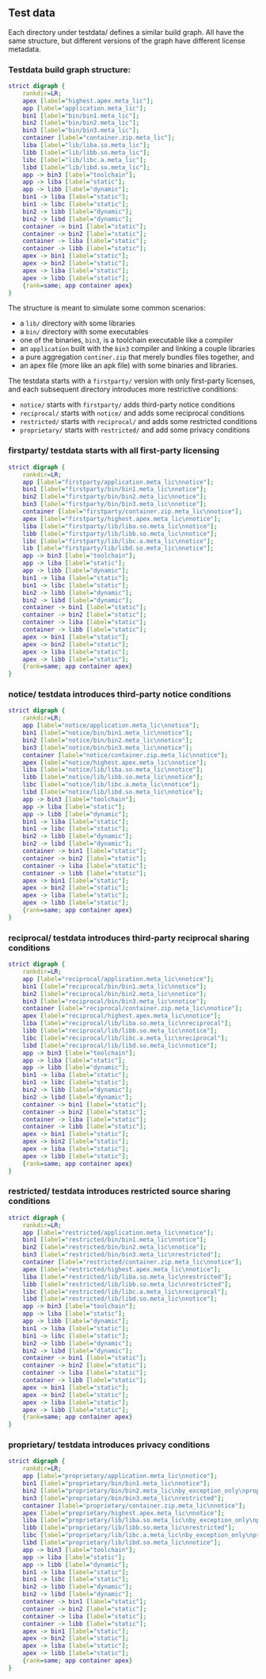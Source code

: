 ## Test data

Each directory under testdata/ defines a similar build graph.
All have the same structure, but different versions of the graph have different
license metadata.

### Testdata build graph structure:

```dot
strict digraph {
	rankdir=LR;
	apex [label="highest.apex.meta_lic"];
	app [label="application.meta_lic"];
	bin1 [label="bin/bin1.meta_lic"];
	bin2 [label="bin/bin2.meta_lic"];
	bin3 [label="bin/bin3.meta_lic"];
	container [label="container.zip.meta_lic"];
	liba [label="lib/liba.so.meta_lic"];
	libb [label="lib/libb.so.meta_lic"];
	libc [label="lib/libc.a.meta_lic"];
	libd [label="lib/libd.so.meta_lic"];
	app -> bin3 [label="toolchain"];
	app -> liba [label="static"];
	app -> libb [label="dynamic"];
	bin1 -> liba [label="static"];
	bin1 -> libc [label="static"];
	bin2 -> libb [label="dynamic"];
	bin2 -> libd [label="dynamic"];
	container -> bin1 [label="static"];
	container -> bin2 [label="static"];
	container -> liba [label="static"];
	container -> libb [label="static"];
	apex -> bin1 [label="static"];
	apex -> bin2 [label="static"];
	apex -> liba [label="static"];
	apex -> libb [label="static"];
	{rank=same; app container apex}
}
```

The structure is meant to simulate some common scenarios:

*   a `lib/` directory with some libraries
*   a `bin/` directory with some executables
*   one of the binaries, `bin3`, is a toolchain executable like a compiler
*   an `application` built with the `bin3` compiler and linking a couple libraries
*   a pure aggregation `continer.zip` that merely bundles files together, and
*   an apex file (more like an apk file) with some binaries and libraries.

The testdata starts with a `firstparty/` version with only first-party
licenses, and each subsequent directory introduces more restrictive conditions:

*   `notice/` starts with `firstparty/` adds third-party notice conditions
*   `reciprocal/` starts with `notice/` and adds some reciprocal conditions
*   `restricted/` starts with `reciprocal/` and adds some restricted conditions
*   `proprietary/` starts with `restricted/` and add some privacy conditions

### firstparty/ testdata starts with all first-party licensing

```dot
strict digraph {
	rankdir=LR;
	app [label="firstparty/application.meta_lic\nnotice"];
	bin1 [label="firstparty/bin/bin1.meta_lic\nnotice"];
	bin2 [label="firstparty/bin/bin2.meta_lic\nnotice"];
	bin3 [label="firstparty/bin/bin3.meta_lic\nnotice"];
	container [label="firstparty/container.zip.meta_lic\nnotice"];
	apex [label="firstparty/highest.apex.meta_lic\nnotice"];
	liba [label="firstparty/lib/liba.so.meta_lic\nnotice"];
	libb [label="firstparty/lib/libb.so.meta_lic\nnotice"];
	libc [label="firstparty/lib/libc.a.meta_lic\nnotice"];
	lib [label="firstparty/lib/libd.so.meta_lic\nnotice"];
	app -> bin3 [label="toolchain"];
	app -> liba [label="static"];
	app -> libb [label="dynamic"];
	bin1 -> liba [label="static"];
	bin1 -> libc [label="static"];
	bin2 -> libb [label="dynamic"];
	bin2 -> libd [label="dynamic"];
	container -> bin1 [label="static"];
	container -> bin2 [label="static"];
	container -> liba [label="static"];
	container -> libb [label="static"];
	apex -> bin1 [label="static"];
	apex -> bin2 [label="static"];
	apex -> liba [label="static"];
	apex -> libb [label="static"];
	{rank=same; app container apex}
}
```

### notice/ testdata introduces third-party notice conditions

```dot
strict digraph {
	rankdir=LR;
	app [label="notice/application.meta_lic\nnotice"];
	bin1 [label="notice/bin/bin1.meta_lic\nnotice"];
	bin2 [label="notice/bin/bin2.meta_lic\nnotice"];
	bin3 [label="notice/bin/bin3.meta_lic\nnotice"];
	container [label="notice/container.zip.meta_lic\nnotice"];
	apex [label="notice/highest.apex.meta_lic\nnotice"];
	liba [label="notice/lib/liba.so.meta_lic\nnotice"];
	libb [label="notice/lib/libb.so.meta_lic\nnotice"];
	libc [label="notice/lib/libc.a.meta_lic\nnotice"];
	libd [label="notice/lib/libd.so.meta_lic\nnotice"];
	app -> bin3 [label="toolchain"];
	app -> liba [label="static"];
	app -> libb [label="dynamic"];
	bin1 -> liba [label="static"];
	bin1 -> libc [label="static"];
	bin2 -> libb [label="dynamic"];
	bin2 -> libd [label="dynamic"];
	container -> bin1 [label="static"];
	container -> bin2 [label="static"];
	container -> liba [label="static"];
	container -> libb [label="static"];
	apex -> bin1 [label="static"];
	apex -> bin2 [label="static"];
	apex -> liba [label="static"];
	apex -> libb [label="static"];
	{rank=same; app container apex}
}
```

### reciprocal/ testdata introduces third-party reciprocal sharing conditions

```dot
strict digraph {
	rankdir=LR;
	app [label="reciprocal/application.meta_lic\nnotice"];
	bin1 [label="reciprocal/bin/bin1.meta_lic\nnotice"];
	bin2 [label="reciprocal/bin/bin2.meta_lic\nnotice"];
	bin3 [label="reciprocal/bin/bin3.meta_lic\nnotice"];
	container [label="reciprocal/container.zip.meta_lic\nnotice"];
	apex [label="reciprocal/highest.apex.meta_lic\nnotice"];
	liba [label="reciprocal/lib/liba.so.meta_lic\nreciprocal"];
	libb [label="reciprocal/lib/libb.so.meta_lic\nnotice"];
	libc [label="reciprocal/lib/libc.a.meta_lic\nreciprocal"];
	libd [label="reciprocal/lib/libd.so.meta_lic\nnotice"];
	app -> bin3 [label="toolchain"];
	app -> liba [label="static"];
	app -> libb [label="dynamic"];
	bin1 -> liba [label="static"];
	bin1 -> libc [label="static"];
	bin2 -> libb [label="dynamic"];
	bin2 -> libd [label="dynamic"];
	container -> bin1 [label="static"];
	container -> bin2 [label="static"];
	container -> liba [label="static"];
	container -> libb [label="static"];
	apex -> bin1 [label="static"];
	apex -> bin2 [label="static"];
	apex -> liba [label="static"];
	apex -> libb [label="static"];
	{rank=same; app container apex}
}
```

### restricted/ testdata introduces restricted source sharing conditions

```dot
strict digraph {
	rankdir=LR;
	app [label="restricted/application.meta_lic\nnotice"];
	bin1 [label="restricted/bin/bin1.meta_lic\nnotice"];
	bin2 [label="restricted/bin/bin2.meta_lic\nnotice"];
	bin3 [label="restricted/bin/bin3.meta_lic\nrestricted"];
	container [label="restricted/container.zip.meta_lic\nnotice"];
	apex [label="restricted/highest.apex.meta_lic\nnotice"];
	liba [label="restricted/lib/liba.so.meta_lic\nrestricted"];
	libb [label="restricted/lib/libb.so.meta_lic\nrestricted"];
	libc [label="restricted/lib/libc.a.meta_lic\nreciprocal"];
	libd [label="restricted/lib/libd.so.meta_lic\nnotice"];
	app -> bin3 [label="toolchain"];
	app -> liba [label="static"];
	app -> libb [label="dynamic"];
	bin1 -> liba [label="static"];
	bin1 -> libc [label="static"];
	bin2 -> libb [label="dynamic"];
	bin2 -> libd [label="dynamic"];
	container -> bin1 [label="static"];
	container -> bin2 [label="static"];
	container -> liba [label="static"];
	container -> libb [label="static"];
	apex -> bin1 [label="static"];
	apex -> bin2 [label="static"];
	apex -> liba [label="static"];
	apex -> libb [label="static"];
	{rank=same; app container apex}
}
```

### proprietary/ testdata introduces privacy conditions

```dot
strict digraph {
	rankdir=LR;
	app [label="proprietary/application.meta_lic\nnotice"];
	bin1 [label="proprietary/bin/bin1.meta_lic\nnotice"];
	bin2 [label="proprietary/bin/bin2.meta_lic\nby_exception_only\nproprietary"];
	bin3 [label="proprietary/bin/bin3.meta_lic\nrestricted"];
	container [label="proprietary/container.zip.meta_lic\nnotice"];
	apex [label="proprietary/highest.apex.meta_lic\nnotice"];
	liba [label="proprietary/lib/liba.so.meta_lic\nby_exception_only\nproprietary"];
	libb [label="proprietary/lib/libb.so.meta_lic\nrestricted"];
	libc [label="proprietary/lib/libc.a.meta_lic\nby_exception_only\nproprietary"];
	libd [label="proprietary/lib/libd.so.meta_lic\nnotice"];
	app -> bin3 [label="toolchain"];
	app -> liba [label="static"];
	app -> libb [label="dynamic"];
	bin1 -> liba [label="static"];
	bin1 -> libc [label="static"];
	bin2 -> libb [label="dynamic"];
	bin2 -> libd [label="dynamic"];
	container -> bin1 [label="static"];
	container -> bin2 [label="static"];
	container -> liba [label="static"];
	container -> libb [label="static"];
	apex -> bin1 [label="static"];
	apex -> bin2 [label="static"];
	apex -> liba [label="static"];
	apex -> libb [label="static"];
	{rank=same; app container apex}
}
```
